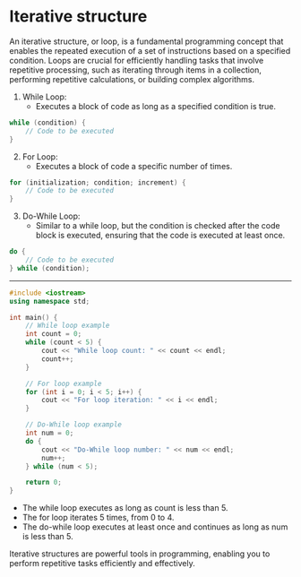 # Iterative structure
An iterative structure, or loop, is a fundamental programming concept that enables the repeated execution of a set of instructions based on a specified condition. Loops are crucial for efficiently handling tasks that involve repetitive processing, such as iterating through items in a collection, performing repetitive calculations, or building complex algorithms.

1. While Loop:
    - Executes a block of code as long as a specified condition is true.
```cpp
while (condition) {
    // Code to be executed
}
```
2. For Loop:
    - Executes a block of code a specific number of times.
```cpp
for (initialization; condition; increment) {
    // Code to be executed
}
```
3. Do-While Loop:
    - Similar to a while loop, but the condition is checked after the code block is executed, ensuring that the code is executed at least once.
```cpp
do {
    // Code to be executed
} while (condition);
```

---

```cpp
#include <iostream>
using namespace std;

int main() {
    // While loop example
    int count = 0;
    while (count < 5) {
        cout << "While loop count: " << count << endl;
        count++;
    }

    // For loop example
    for (int i = 0; i < 5; i++) {
        cout << "For loop iteration: " << i << endl;
    }

    // Do-While loop example
    int num = 0;
    do {
        cout << "Do-While loop number: " << num << endl;
        num++;
    } while (num < 5);

    return 0;
}
```
- The while loop executes as long as count is less than 5.
- The for loop iterates 5 times, from 0 to 4.
- The do-while loop executes at least once and continues as long as num is less than 5.

Iterative structures are powerful tools in programming, enabling you to perform repetitive tasks efficiently and effectively.
